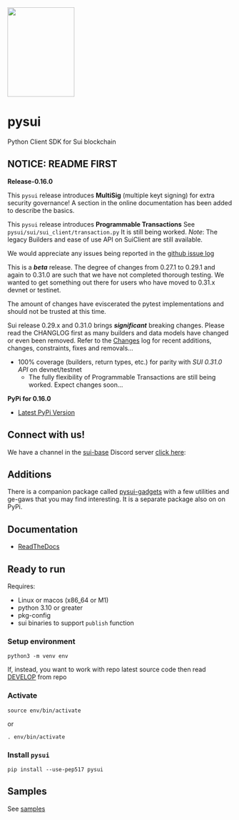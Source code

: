 <img src="https://raw.githubusercontent.com/FrankC01/pysui/main/images//pysui_logo_color.png" width="150" height="200"/>

# pysui

Python Client SDK for Sui blockchain

## **NOTICE: README FIRST**

**Release-0.16.0**

This `pysui` release introduces **MultiSig** (multiple keyt signing) for extra security governance! A section in the online
documentation has been added to describe the basics.

This `pysui` release introduces **Programmable Transactions** See `pysui/sui/sui_client/transaction.py` It is still being worked. _Note_: The legacy Builders and ease of use API on SuiClient are still available.

We would appreciate any issues being reported in the [github issue log](https://github.com/FrankC01/pysui/issues)

This is a _**beta**_ release. The degree of changes from 0.27.1 to 0.29.1 and again to 0.31.0 are such that we have not completed thorough testing. We wanted to get something out there for users who have moved to 0.31.x devnet or testinet.

The amount of changes have eviscerated the pytest implementations and should not be trusted at this time.

Sui release 0.29.x and 0.31.0 brings **_significant_** breaking changes. Please read the CHANGLOG first as many builders and data models have changed or even been removed. Refer to the [Changes](https://github.com/FrankC01/pysui/blob/main/CHANGELOG.md) log for recent additions, changes, constraints, fixes and removals...

- 100% coverage (builders, return types, etc.) for parity with _SUI 0.31.0 API_ on devnet/testnet
  - The fully flexibility of Programmable Transactions are still being worked. Expect changes soon...

**PyPi for 0.16.0**

- [Latest PyPi Version](https://pypi.org/project/pysui/)

## Connect with us!

We have a channel in the [sui-base](https://github.com/sui-base/sui-base) Discord server [click here](https://discord.com/invite/Erb6SwsVbH):

## Additions

There is a companion package called [pysui-gadgets](https://github.com/FrankC01/pysui_gadgets) with a few utilities and ge-gaws that
you may find interesting. It is a separate package also on on PyPi.

## Documentation

- [ReadTheDocs](https://pysui.readthedocs.io/en/latest/index.html)

## Ready to run

Requires:

- Linux or macos (x86_64 or M1)
- python 3.10 or greater
- pkg-config
- sui binaries to support `publish` function

### Setup environment

`python3 -m venv env`

If, instead, you want to work with repo latest source code then read [DEVELOP](https://github.com/FrankC01/pysui/blob/main/DEVELOP.md) from repo

### Activate

`source env/bin/activate`

or

`. env/bin/activate`

### Install `pysui`

`pip install --use-pep517 pysui`

## Samples

See [samples](https://github.com/FrankC01/pysui/blob/main/samples/README.md)
